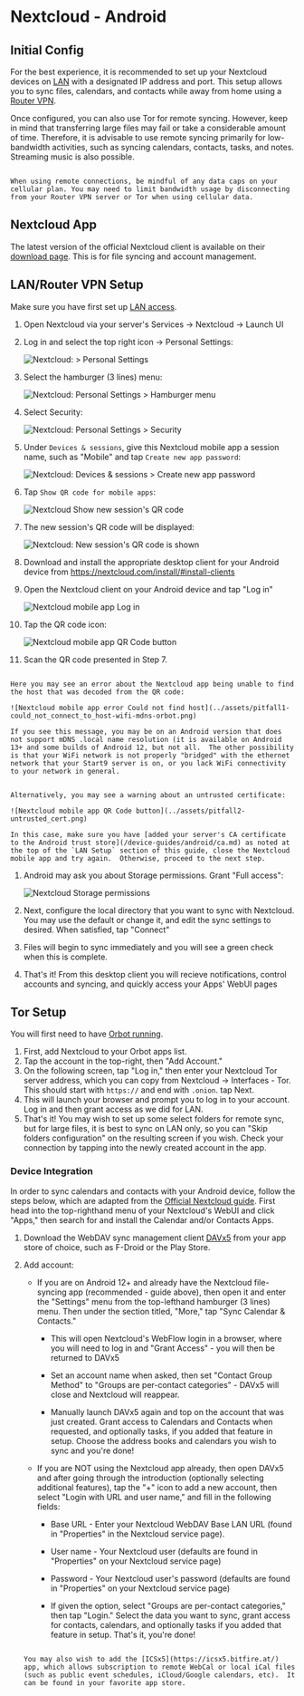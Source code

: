 # Nextcloud - Android

## Initial Config

For the best experience, it is recommended to set up your Nextcloud devices on [LAN](/user-manual/connecting-locally.md) with a designated IP address and port. This setup allows you to sync files, calendars, and contacts while away from home using a [Router VPN](/user-manual/connecting-remotely/router-vpn.md).

Once configured, you can also use Tor for remote syncing. However, keep in mind that transferring large files may fail or take a considerable amount of time. Therefore, it is advisable to use remote syncing primarily for low-bandwidth activities, such as syncing calendars, contacts, tasks, and notes. Streaming music is also possible.

```admonish warning

When using remote connections, be mindful of any data caps on your cellular plan. You may need to limit bandwidth usage by disconnecting from your Router VPN server or Tor when using cellular data.

```

## Nextcloud App

The latest version of the official Nextcloud client is available on their [download page](https://nextcloud.com/install/#install-clients). This is for file syncing and account management.

## LAN/Router VPN Setup

Make sure you have first set up [LAN access](/device-guides/android/ca.md).

1. Open Nextcloud via your server's Services -> Nextcloud -> Launch UI

1. Log in and select the top right icon -> Personal Settings:

   ![Nextcloud: > Personal Settings](../assets/web-step1-personal_settings.png)

1. Select the hamburger (3 lines) menu:

   ![Nextcloud: Personal Settings > Hamburger menu](../assets/web-step2-ps-profile.png)

1. Select Security:

   ![Nextcloud: Personal Settings > Security](../assets/web-step3-security.png)

1. Under `Devices & sessions`, give this Nextcloud mobile app a session name, such as "Mobile" and tap `Create new app password`:

   ![Nextcloud: Devices & sessions > Create new app password](../assets/web-step4-new_session.png)

1. Tap `Show QR code for mobile apps`:

   ![Nextcloud Show new session's QR code](../assets/web-step5-show_qr_code.png)

1. The new session's QR code will be displayed:

   ![Nextcloud: New session's QR code is shown](../assets/web-step6-qr_code_shown.png)

1. Download and install the appropriate desktop client for your Android device from https://nextcloud.com/install/#install-clients

1. Open the Nextcloud client on your Android device and tap "Log in"

   ![Nextcloud mobile app Log in](../assets/step1-login.png)

1. Tap the QR code icon:

   ![Nextcloud mobile app QR Code button](../assets/step2-read_qrcode.png)

1. Scan the QR code presented in Step 7.

```admonish note

Here you may see an error about the Nextcloud app being unable to find the host that was decoded from the QR code:

![Nextcloud mobile app error Could not find host](../assets/pitfall1-could_not_connect_to_host-wifi-mdns-orbot.png)

If you see this message, you may be on an Android version that does not support mDNS .local name resolution (it is available on Android 13+ and some builds of Android 12, but not all.  The other possibility is that your WiFi network is not properly "bridged" with the ethernet network that your Start9 server is on, or you lack WiFi connectivity to your network in general.

```

```admonish note

Alternatively, you may see a warning about an untrusted certificate:

![Nextcloud mobile app QR Code button](../assets/pitfall2-untrusted_cert.png)

In this case, make sure you have [added your server's CA certificate to the Android trust store](/device-guides/android/ca.md) as noted at the top of the `LAN Setup` section of this guide, close the Nextcloud mobile app and try again.  Otherwise, proceed to the next step.

```

1. Android may ask you about Storage permissions. Grant "Full access":

   ![Nextcloud Storage permissions](../assets/step3-grant_file_access.png)

1. Next, configure the local directory that you want to sync with Nextcloud. You may use the default or change it, and edit the sync settings to desired. When satisfied, tap "Connect"

1. Files will begin to sync immediately and you will see a green check when this is complete.

1. That's it! From this desktop client you will recieve notifications, control accounts and syncing, and quickly access your Apps' WebUI pages

## Tor Setup

You will first need to have [Orbot running](/device-guides/android/tor.md).

1. First, add Nextcloud to your Orbot apps list.
2. Tap the account in the top-right, then "Add Account."
3. On the following screen, tap "Log in," then enter your Nextcloud Tor server address, which you can copy from Nextcloud -> Interfaces - Tor. This should start with `https://` and end with `.onion`. tap Next.
4. This will launch your browser and prompt you to log in to your account. Log in and then grant access as we did for LAN.
5. That's it! You may wish to set up some select folders for remote sync, but for large files, it is best to sync on LAN only, so you can "Skip folders configuration" on the resulting screen if you wish. Check your connection by tapping into the newly created account in the app.

### Device Integration

In order to sync calendars and contacts with your Android device, follow the steps below, which are adapted from the [Official Nextcloud guide](https://docs.nextcloud.com/server/25/user_manual/en/groupware/sync_android.html). First head into the top-righthand menu of your Nextcloud's WebUI and click "Apps," then search for and install the Calendar and/or Contacts Apps.

1. Download the WebDAV sync management client [DAVx5](https://www.davx5.com/download/) from your app store of choice, such as F-Droid or the Play Store.

2. Add account:

   - If you are on Android 12+ and already have the Nextcloud file-syncing app (recommended - guide above), then open it and enter the "Settings" menu from the top-lefthand hamburger (3 lines) menu. Then under the section titled, "More," tap "Sync Calendar & Contacts."

     - This will open Nextcloud's WebFlow login in a browser, where you will need to log in and "Grant Access" - you will then be returned to DAVx5

     - Set an account name when asked, then set "Contact Group Method" to "Groups are per-contact categories" - DAVx5 will close and Nextcloud will reappear.

     - Manually launch DAVx5 again and top on the account that was just created. Grant access to Calendars and Contacts when requested, and optionally tasks, if you added that feature in setup. Choose the address books and calendars you wish to sync and you're done!

   - If you are NOT using the Nextcloud app already, then open DAVx5 and after going through the introduction (optionally selecting additional features), tap the "+" icon to add a new account, then select "Login with URL and user name," and fill in the following fields:

     - Base URL - Enter your Nextcloud WebDAV Base LAN URL (found in "Properties" in the Nextcloud service page).

     - User name - Your Nextcloud user (defaults are found in "Properties" on your Nextcloud service page)

     - Password - Your Nextcloud user's password (defaults are found in "Properties" on your Nextcloud service page)

     - If given the option, select "Groups are per-contact categories," then tap "Login." Select the data you want to sync, grant access for contacts, calendars, and optionally tasks if you added that feature in setup. That's it, you're done!

   ```admonish tip

   You may also wish to add the [ICSx5](https://icsx5.bitfire.at/) app, which allows subscription to remote WebCal or local iCal files (such as public event schedules, iCloud/Google calendars, etc).  It can be found in your favorite app store.

   ```
